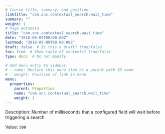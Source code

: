 ```yaml
---
# Course title, summary, and position.
linktitle: "com.snc.contextual_search.wait_time"
summary: ""
weight: 1
# Page metadata.
title: "com.snc.contextual_search.wait_time"
date: "2018-09-09T00:00:00Z"
lastmod: "2018-09-09T00:00:00Z"
draft: false  # Is this a draft? true/false
toc: true  # Show table of contents? true/false
type: docs  # Do not modify.

# Add menu entry to sidebar.
# - name: Declare this menu item as a parent with ID name.
# - weight: Position of link in menu.
menu:
  properties:
    parent: Properties
    name: "com.snc.contextual_search.wait_time"
    weight: 1
---
```


Description: Number of milliseconds that a configured field will wait before triggering a search


Value: `500`